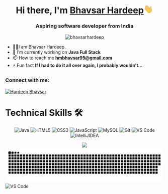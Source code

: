 <h1 align="center">Hi there, I'm <a target="_blank" href="https://myportfolio2154.herokuapp.com/">Bhavsar Hardeep</a><img src="https://github.com/ABSphreak/ABSphreak/blob/master/gifs/Hi.gif" width="30px"></h1></h1>


<h3 align="center">Aspiring software developer from India</h3>
<p align="center"> <img src="https://komarev.com/ghpvc/?username=bhavsarhardeep&label=Profile%20views&color=0e75b6&style=flat" alt="bhavsarhardeep" /> </p>

- 👨‍🎓I am Bhavsar Hardeep.<br/>
- 🔭 I’m currently working on **Java Full Stack**
- 📫 How to reach me **hmbhavsar95@gmail.com**
- ⚡ Fun fact **If I had to do it all over again, I probably wouldn’t…**

<h3 align="left">Connect with me:</h3>
<a href="https://www.linkedin.com/in/hardeepbhavsar/" target="blank"> <img align="center" src="https://www.iconfinder.com/icons/317750/linkedin_icon" alt="Hardeep Bhavsar" height="30" width="30" /></a>

 <h1>Technical Skills 🛠</h1>
 <p align="center"> 
  <img alt="Java" src="https://img.shields.io/badge/java-%23ED8B00.svg?&style=for-the-badge&logo=java&logoColor=white" />
  <img alt="HTML5" src="https://img.shields.io/badge/html5-%23E34F26.svg?&style=for-the-badge&logo=html5&logoColor=white" />
  <img alt="CSS3" src="https://img.shields.io/badge/css3-%231572B6.svg?&style=for-the-badge&logo=css3&logoColor=white" />
  <img alt="JavaScript" src="https://img.shields.io/badge/javascript-%23323330.svg?&style=for-the-badge&logo=javascript&logoColor=%23F7DF1E" />
  <img alt="MySQL" src="https://img.shields.io/badge/MySQL-gray?style=for-the-badge&logo=mysql&logoColor=4EA94B" />
  <img alt="Git" src="https://img.shields.io/badge/Git-F05032?style=for-the-badge&logo=git&logoColor=white" />
  <img alt="VS Code" src="https://img.shields.io/badge/Visual_Studio_Code-0078D4?style=for-the-badge&logo=visual%20studio%20code&logoColor=white" />
  <img alt="IntelliJIDEA" src="https://img.shields.io/badge/IntelliJIDEA-000000.svg?style=for-the-badge&logo=intellij-idea&logoColor=white" />

</p>
<!-- <p><img align="center" src="https://github-readme-stats.vercel.app/api/top-langs?username=bhavsarhardeep&show_icons=true&locale=en&layout=compact" alt="bhavsarhardeep" /></p> -->
<div align="center">
  <img src="https://github-readme-streak-stats.herokuapp.com/?&user=bhavsarhardeep"/>
  <img src="https://github.com/kothariji/kothariji/blob/master/github-user-contribution.svg"></img>
</div>

  <img alt="VS Code" src="https://img.shields.io/badge/in-0078D4?style=for-the-badge&logo=visual%20studio%20code&logoColor=white" />
<!---
bhavsarhardeep/bhavsarhardeep is a ✨ special ✨ repository because its `README.md` (this file) appears on your GitHub profile.
You can click the Preview link to take a look at your changes.
--->
